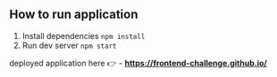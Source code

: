 ## How to run application

1. Install dependencies `npm install`
2. Run dev server `npm start`

deployed application here 👉 - **https://frontend-challenge.github.io/**